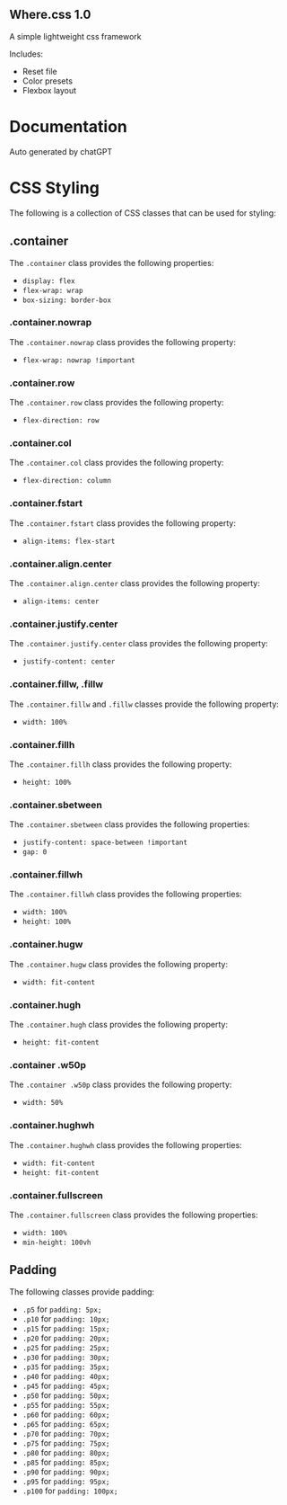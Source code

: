 ## Where.css 1.0

A simple lightweight css framework

Includes: 

- Reset file
- Color presets
- Flexbox layout

# Documentation

Auto generated by chatGPT

# CSS Styling

The following is a collection of CSS classes that can be used for styling:

## .container

The `.container` class provides the following properties:

- `display: flex`
- `flex-wrap: wrap`
- `box-sizing: border-box`

### .container.nowrap

The `.container.nowrap` class provides the following property:

- `flex-wrap: nowrap !important`

### .container.row

The `.container.row` class provides the following property:

- `flex-direction: row`

### .container.col

The `.container.col` class provides the following property:

- `flex-direction: column`

### .container.fstart

The `.container.fstart` class provides the following property:

- `align-items: flex-start`

### .container.align.center

The `.container.align.center` class provides the following property:

- `align-items: center`

### .container.justify.center

The `.container.justify.center` class provides the following property:

- `justify-content: center`

### .container.fillw, .fillw

The `.container.fillw` and `.fillw` classes provide the following property:

- `width: 100%`

### .container.fillh

The `.container.fillh` class provides the following property:

- `height: 100%`

### .container.sbetween

The `.container.sbetween` class provides the following properties:

- `justify-content: space-between !important`
- `gap: 0`

### .container.fillwh

The `.container.fillwh` class provides the following properties:

- `width: 100%`
- `height: 100%`

### .container.hugw

The `.container.hugw` class provides the following property:

- `width: fit-content`

### .container.hugh

The `.container.hugh` class provides the following property:

- `height: fit-content`

### .container .w50p

The `.container .w50p` class provides the following property:

- `width: 50%`

### .container.hughwh

The `.container.hughwh` class provides the following properties:

- `width: fit-content`
- `height: fit-content`

### .container.fullscreen

The `.container.fullscreen` class provides the following properties:

- `width: 100%`
- `min-height: 100vh`

## Padding

The following classes provide padding:

- `.p5` for `padding: 5px;`
- `.p10` for `padding: 10px;`
- `.p15` for `padding: 15px;`
- `.p20` for `padding: 20px;`
- `.p25` for `padding: 25px;`
- `.p30` for `padding: 30px;`
- `.p35` for `padding: 35px;`
- `.p40` for `padding: 40px;`
- `.p45` for `padding: 45px;`
- `.p50` for `padding: 50px;`
- `.p55` for `padding: 55px;`
- `.p60` for `padding: 60px;`
- `.p65` for `padding: 65px;`
- `.p70` for `padding: 70px;`
- `.p75` for `padding: 75px;`
- `.p80` for `padding: 80px;`
- `.p85` for `padding: 85px;`
- `.p90` for `padding: 90px;`
- `.p95` for `padding: 95px;`
- `.p100` for `padding: 100px;`
